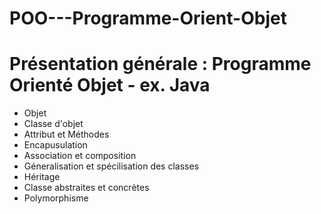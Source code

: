 # POO---Programme-Orient-Objet


# Présentation générale : Programme Orienté Objet - ex. Java

 - Objet
 - Classe d'objet
 - Attribut et Méthodes
 - Encapusulation
 - Association et composition
 - Géneralisation et spécilisation des classes
 - Héritage
 - Classe abstraites et concrètes
 - Polymorphisme
 
